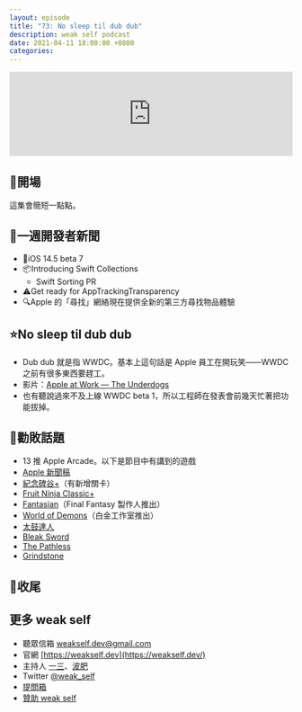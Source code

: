 ```yaml
---
layout: episode
title: "73: No sleep til dub dub"
description: weak self podcast
date: 2021-04-11 18:00:00 +0800
categories: 
---
```

<iframe src="https://www.listennotes.com/embedded/e/ae71af5057674e84854f349132f404b4/" width="100%" style="width: 1px; min-width: 100%;" frameborder="0" scrolling="no" loading="lazy"></iframe>

## 👋開場

這集會簡短一點點。

## 📰一週開發者新聞

- 🧪iOS 14.5 beta 7
- 📦Introducing Swift Collections
    - Swift Sorting PR
- ⚠️Get ready for AppTrackingTransparency
- 🔍Apple 的「尋找」網絡現在提供全新的第三方尋找物品體驗

## ⭐️No sleep til dub dub

- Dub dub 就是指 WWDC。基本上這句話是 Apple 員工在開玩笑——WWDC 之前有很多東西要趕工。
- 影片：[Apple at Work — The Underdogs](https://youtu.be/G9TdA8d5aaU)
- 也有聽說過來不及上線 WWDC beta 1，所以工程師在發表會前幾天忙著把功能拔掉。

## 💸勸敗話題

- 13 推 Apple Arcade。以下是節目中有講到的遊戲
- [Apple 新聞稿](https://www.apple.com/tw/newsroom/2021/04/apple-arcade-expands-its-award-winning-catalog-to-more-than-180-games/)
- [紀念碑谷+](https://apps.apple.com/tw/app/monument-valley/id1551940922)（有新增關卡）
- [Fruit Ninja Classic+](https://apps.apple.com/tw/app/fruit-ninja-classic/id1552127102)
- [Fantasian](https://apps.apple.com/tw/app/fantasian/id1517339045)（Final Fantasy 製作人推出）
- [World of Demons](https://apps.apple.com/tw/app/world-of-demons/id1504641068)（白金工作室推出）
- [太鼓達人](https://apps.apple.com/tw/app/taiko-no-tatsujin-pop-tap-beat/id1463360242)
- [Bleak Sword](https://apps.apple.com/tw/app/bleak-sword/id1462175845?mt=12)
- [The Pathless](https://apps.apple.com/tw/app/the-pathless/id1441675155)
- [Grindstone](https://apps.apple.com/tw/app/%E5%8B%87%E9%97%96%E5%AF%B6%E7%9F%B3%E5%B1%B1/id1476307705?mt=12)

## 👋收尾

## 更多 weak self

- 聽眾信箱 [weakself.dev@gmail.com](mailto:weakself.dev@gmail.com)
- 官網 [https://weakself.dev](https://weakself.dev/)
- 主持人 [一三](https://twitter.com/ethanhuang13)、[波肥](https://twitter.com/PofatTseng)
- Twitter [@weak_self](https://twitter.com/weak_self)
- [提問箱](https://peing.net/zh-TW/weak_self)
- [贊助 weak self](https://weakself.dev/#donation)